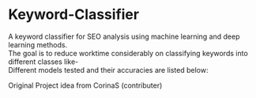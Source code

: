 # Keyword-Classifier
A keyword classifier for SEO analysis using machine learning and deep learning methods.    
The goal is to reduce worktime considerably on classifying keywords into different classes like-  
Different models tested and their accuracies are listed below:  




Original Project idea from CorinaS (contributer)



